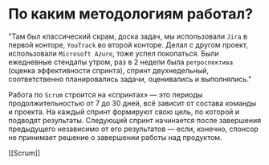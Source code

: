 # По каким методологиям работал?

"Там был классический скрам, доска задач, мы использовали `Jira` в первой конторе, `YouTrack` во второй конторе. 
Делал с другом проект, использовали `Microsoft Azure`, тоже успел покопаться. Были ежедневные стендапы утром, раз в 2 недели была `ретроспектива` (оценка эффективности спринта), спринт двухнедельный, соответственно планировались задачи, оценивались и выполнялись."

Работа по `Scrum` строится на «спринтах» — это периоды продолжительностью от 7 до 30 дней, всё зависит от состава команды и проекта. На каждый спринт формируют свою цель, по которой и подводят результаты. Следующий спринт начинается после завершения предыдущего независимо от его результатов — если, конечно, спонсор не принимает решение о завершении работы над продуктом.

[[Scrum]]